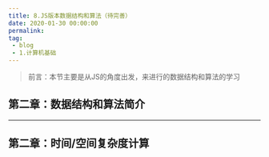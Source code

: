 ```yaml
---
title: 8.JS版本数据结构和算法（待完善）
date: 2020-01-30 00:00:00
permalink: 
tag: 
 - blog
 - 1.计算机基础
---
```


> 前言：本节主要是从JS的角度出发，来进行的数据结构和算法的学习

## 第二章：数据结构和算法简介

---

## 第二章：时间/空间复杂度计算




